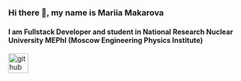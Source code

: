### Hi there 👋, my name is Mariia Makarova
#### I am Fullstack Developer and student in National Research Nuclear University MEPhI (Moscow Engineering Physics Institute)


[<img src='https://cdn.jsdelivr.net/npm/simple-icons@3.0.1/icons/github.svg' alt='github' height='40'>](https://github.com/makmary)  

<!--
**makmary/makmary** is a ✨ _special_ ✨ repository because its `README.md` (this file) appears on your GitHub profile.

Here are some ideas to get you started:

- 🔭 I’m currently working on ...
- 🌱 I’m currently learning ...
- 👯 I’m looking to collaborate on ...
- 🤔 I’m looking for help with ...
- 💬 Ask me about ...
- 📫 How to reach me: ...
- 😄 Pronouns: ...
- ⚡ Fun fact: ...
-->
